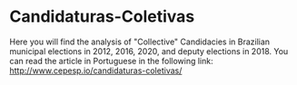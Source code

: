 # Candidaturas-Coletivas
Here you will find the analysis of "Collective" Candidacies in Brazilian municipal elections in 2012, 2016, 2020, and deputy elections in 2018. You can read the article in Portuguese in the following link: http://www.cepesp.io/candidaturas-coletivas/
